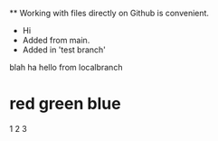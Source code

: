 ** Working with files directly on Github is convenient.
* Hi
* Added from main.
* Added in 'test branch'

blah
ha
hello from localbranch


red green blue
=======
1 2 3

